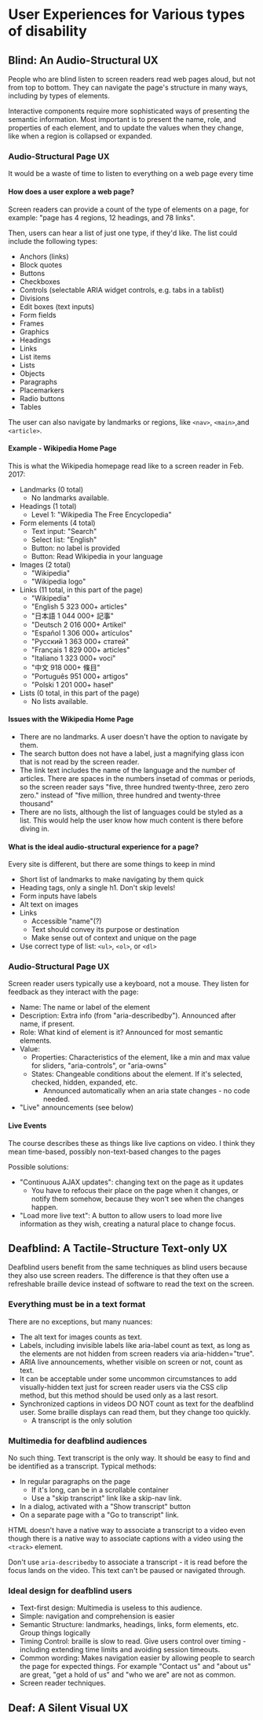 # User Experiences for Various types of disability

## Blind: An Audio-Structural UX

People who are blind listen to screen readers read web pages aloud, but not from top to bottom. They can navigate the page's structure in many ways, including by types of elements.

Interactive components require more sophisticated ways of presenting the semantic information. Most important is to present the name, role, and properties of each element, and to update the values when they change, like when a region is collapsed or expanded.

### Audio-Structural Page UX

It would be a waste of time to listen to everything on a web page every time

#### How does a user explore a web page?

Screen readers can provide a count of the type of elements on a page, for example: "page has 4 regions, 12 headings, and 78 links".

Then, users can hear a list of just one type, if they'd like. The list could include the following types:
- Anchors (links)
- Block quotes
- Buttons
- Checkboxes
- Controls (selectable ARIA widget controls, e.g. tabs in a tablist)
- Divisions
- Edit boxes (text inputs)
- Form fields
- Frames
- Graphics
- Headings
- Links
- List items
- Lists
- Objects
- Paragraphs
- Placemarkers
- Radio buttons
- Tables

The user can also navigate by landmarks or regions, like `<nav>`, `<main>`,and `<article>`.

#### Example - Wikipedia Home Page

This is what the Wikipedia homepage read like to a screen reader in Feb. 2017:

- Landmarks (0 total)
    - No landmarks available.
- Headings (1 total)
    - Level 1: "Wikipedia The Free Encyclopedia"
- Form elements (4 total)
    - Text input: "Search"
    - Select list: "English"
    - Button: no label is provided
    - Button: Read Wikipedia in your language
- Images (2 total)
    - "Wikipedia"
    - "Wikipedia logo"
- Links (11 total, in this part of the page)
    - "Wikipedia"
    - "English 5 323 000+ articles"
    - "日本語 1 044 000+ 記事"
    - "Deutsch 2 016 000+ Artikel"
    - "Español 1 306 000+ artículos"
    - "Русский 1 363 000+ статей"
    - "Français 1 829 000+ articles"
    - "Italiano 1 323 000+ voci"
    - "中文 918 000+ 條目"
    - "Português 951 000+ artigos"
    - "Polski 1 201 000+ haseł"
- Lists (0 total, in this part of the page)
    - No lists available.

#### Issues with the Wikipedia Home Page
- There are no landmarks. A user doesn't have the option to navigate by them.
- The search button does not have a label, just a magnifying glass icon that is not read by the screen reader.
- The link text includes the name of the language and the number of articles. There are spaces in the numbers insetad of commas or periods, so the screen reader says "five, three hundred twenty-three, zero zero zero." instead of "five million, three hundred and twenty-three thousand"
- There are no lists, although the list of languages could be styled as a list. This would help the user know how much content is there before diving in.

#### What is the ideal audio-structural experience for a page?

Every site is different, but there are some things to keep in mind
- Short list of landmarks to make navigating by them quick
- Heading tags, only a single h1. Don't skip levels!
- Form inputs have labels
- Alt text on images
- Links
    - Accessible "name"(?)
    - Text should convey its purpose or destination
    - Make sense out of context and unique on the page
- Use correct type of list: `<ul>`, `<ol>`, or `<dl>`

### Audio-Structural Page UX

Screen reader users typically use a keyboard, not a mouse. They listen for feedback as they interact with the page:

- Name: The name or label of the element
- Description: Extra info (from "aria-describedby"). Announced after name, if present.
- Role: What kind of element is it? Announced for most semantic elements.
- Value:
    - Properties: Characteristics of the element, like a min and max value for sliders, "aria-controls", or "aria-owns"
    - States: Changeable conditions about the element. If it's selected, checked, hidden, expanded, etc.
        - Announced automatically when an aria state changes - no code needed.
- "Live" announcements (see below)

#### Live Events

The course describes these as things like live captions on video. I think they mean time-based, possibly non-text-based changes to the pages

Possible solutions:
- "Continuous AJAX updates": changing text on the page as it updates
    - You have to refocus their place on the page when it changes, or notify them somehow, because they won't see when the changes happen.
- "Load more live text": A button to allow users to load more live information as they wish, creating a natural place to change focus.

## Deafblind: A Tactile-Structure Text-only UX

Deafblind users benefit from the same techniques as blind users because they also use screen readers. The difference is that they often use a refreshable braille device instead of software to read the text on the screen.

### Everything must be in a text format

There are no exceptions, but many nuances:

- The alt text for images counts as text.
- Labels, including invisible labels like aria-label count as text, as long as the elements are not hidden from screen readers via aria-hidden="true".
- ARIA live announcements, whether visible on screen or not, count as text.
- It can be acceptable under some uncommon circumstances to add visually-hidden text just for screen reader users via the CSS clip method, but this method should be used only as a last resort.
- Synchronized captions in videos DO NOT count as text for the deafblind user. Some braille displays can read them, but they change too quickly.
  - A transcript is the only solution

### Multimedia for deafblind audiences

No such thing. Text transcript is the only way. It should be easy to find and be identified as a transcript. Typical methods:
- In regular paragraphs on the page
  - If it's long, can be in a scrollable container
  - Use a "skip transcript" link like a skip-nav link.
- In a dialog, activated with a "Show transcript" button
- On a separate page with a "Go to transcript" link.

HTML doesn't have a native way to associate a transcript to a video even though there is a native way to associate captions with a video using the `<track>` element.

Don't use `aria-describedby` to associate a transcript - it is read before the focus lands on the video. This text can't be paused or navigated through.

### Ideal design for deafblind users

- Text-first design: Multimedia is useless to this audience.
- Simple: navigation and comprehension is easier
- Semantic Structure: landmarks, headings, links, form elements, etc. Group things logically
- Timing Control: braille is slow to read. Give users control over timing - including extending time limits and avoiding session timeouts.
- Common wording: Makes navigation easier by allowing people to search the page for expected things. For example "Contact us" and "about us" are great, "get a hold of us" and "who we are" are not as common.
- Screen reader techniques.

## Deaf: A Silent Visual UX